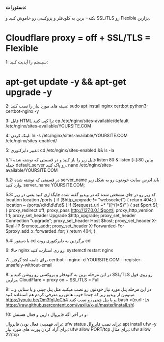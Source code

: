 ### دستورات:


نکته= برین به کلودفلر و پروکسی رو خاموش کنید و SSL/TLS رو Flexible بزارین.

# Cloudflare proxy = off + SSL/TLS = Flexible


1: سیستم را آپدیت کنید:
# apt-get update -y && apt-get upgrade -y


2: بسته های مورد نیاز را نصب کنید:
sudo apt install nginx certbot python3-certbot-nginx -y


3: فایل HTML را کپی کنید:
cp /etc/nginx/sites-available/default /etc/nginx/sites-available/YOURSITE.COM


4: لینک کردن:
ln -s /etc/nginx/sites-available/YOURSITE.COM /etc/nginx/sites-enabled/


5: تغییر دایرکتوری:
cd /etc/nginx/sites-enabled && ls -la


5.1: فایل زیر را باز کنید و در قسمتی که نوشته شده listen 80 & listen [::]:80 بیاین جمله default_server رو پاک کنید.
nano /etc/nginx/sites-available/YOURSITE.COM


5.2: در قسمتی که نوشته شده server_name باید ادرس سایت خودتون رو به شکل زیر وارد کنید.
server_name YOURSITE.COM;


5.3: کد زیر رو در جای مشخص شده که در ویدیو گفته شده جایگذاری کنید یعنی در زیر location
location /ports {
        if ($http_upgrade != "websocket") {
            return 404;
        }
        location ~ /ports/\d\d\d\d\d$ {
            if ($request_uri ~* "([^/]*$)" ) {
                set $port $1;
            }
            proxy_redirect off;
            proxy_pass http://127.0.0.1:$port/;
            proxy_http_version 1.1;
            proxy_set_header Upgrade $http_upgrade;
            proxy_set_header Connection "upgrade";
            proxy_set_header Host $host;
            proxy_set_header X-Real-IP $remote_addr;
            proxy_set_header X-Forwarded-For $proxy_add_x_forwarded_for;
        }
        return 404;
    }


5.4: با دستور cd برگردین به دایرکتوری روت
cd


6: حالا nginx رو ری استارت کنید.
systemctl restart nginx


7: گرفتن ssl برای دامنه
certbot --nginx -d YOURSITE.COM --register-unsafely-without-email


8: در این مرحله برین به کلودفلر و پروکسی رو روشن کنید و SSL/TLS رو روی فول بزارین.
CloudFlare = proxy on + SSL/TLS = Full 


9: در این مرحله پنل مورد نیاز خودتون رو نصب میکنید مثل پنل چینی و یا سنایی و… میتونین از ویدیو زیر که چندتا خوب هاش رو معرفی کردم هم استفاده کنید.
https://youtu.be/Om3fgIJoCh4
 و یا پنل چینی رو نصب کنید.
bash <(curl -Ls https://raw.githubusercontent.com/vaxilu/x-ui/master/install.sh)


10: و در آخر اگه فایروال دارین و فعال هستش:


برای فهمیدن فعال بودن فایروال:
ufw status
برای نصب فایروال:
apt install ufw -y
برای آزاد کردن پورت های مورد نیاز:
ufw allow PORT/tcp
برای مثال:
ufw allow 22/tcp
